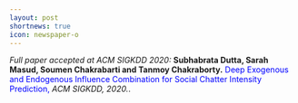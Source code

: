 ```yaml
---
layout: post
shortnews: true
icon: newspaper-o
---
```

<i>Full paper accepted at ACM SIGKDD 2020:</i> <b> Subhabrata Dutta, Sarah Masud, Soumen Chakrabarti and Tanmoy Chakraborty.</b> <font color="blue"> Deep Exogenous and Endogenous Influence Combination for Social Chatter Intensity Prediction,
</font> <i> ACM SIGKDD, 2020.</i>.